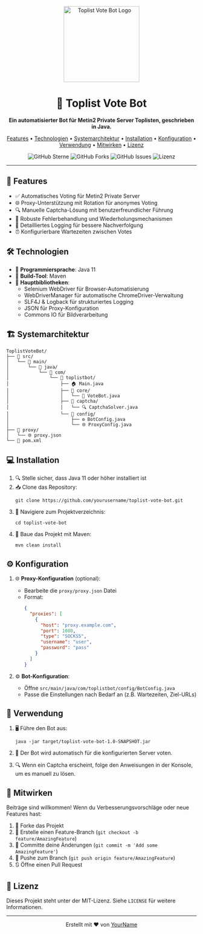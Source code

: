 <div align="center">
  <img src="https://imgur.com/pYX4rOZ" alt="Toplist Vote Bot Logo" width="200">
  <h1>🤖 Toplist Vote Bot</h1>
  <p>
    <strong>Ein automatisierter Bot für Metin2 Private Server Toplisten, geschrieben in Java.</strong>
  </p>

  <p>
    <a href="#-features">Features</a> •
    <a href="#-technologien">Technologien</a> •
    <a href="#-systemarchitektur">Systemarchitektur</a> •
    <a href="#-installation">Installation</a> •
    <a href="#%EF%B8%8F-konfiguration">Konfiguration</a> •
    <a href="#-verwendung">Verwendung</a> •
    <a href="#-mitwirken">Mitwirken</a> •
    <a href="#-lizenz">Lizenz</a>
  </p>

  <img src="https://img.shields.io/github/stars/yourusername/toplist-vote-bot?style=social" alt="GitHub Sterne">
  <img src="https://img.shields.io/github/forks/yourusername/toplist-vote-bot?style=social" alt="GitHub Forks">
  <img src="https://img.shields.io/github/issues/yourusername/toplist-vote-bot" alt="GitHub Issues">
  <img src="https://img.shields.io/github/license/yourusername/toplist-vote-bot" alt="Lizenz">
</div>

---

## 🚀 Features

- ✅ Automatisches Voting für Metin2 Private Server
- 🌐 Proxy-Unterstützung mit Rotation für anonymes Voting
- 🔍 Manuelle Captcha-Lösung mit benutzerfreundlicher Führung
- 💪 Robuste Fehlerbehandlung und Wiederholungsmechanismen
- 📝 Detailliertes Logging für bessere Nachverfolgung
- ⏰ Konfigurierbare Wartezeiten zwischen Votes

## 🛠 Technologien

- 🍵 **Programmiersprache**: Java 11
- 🔧 **Build-Tool**: Maven
- 🚗 **Hauptbibliotheken**:
  - Selenium WebDriver für Browser-Automatisierung
  - WebDriverManager für automatische ChromeDriver-Verwaltung
  - SLF4J & Logback für strukturiertes Logging
  - JSON für Proxy-Konfiguration
  - Commons IO für Bildverarbeitung

## 🏗 Systemarchitektur

```
ToplistVoteBot/
├── 📁 src/
│   └── 📁 main/
│       └── 📁 java/
│           └── 📁 com/
│               └── 📁 toplistbot/
│                   ├── 🏠 Main.java
│                   ├── 📁 core/
│                   │   └── 🤖 VoteBot.java
│                   ├── 📁 captcha/
│                   │   └── 🔍 CaptchaSolver.java
│                   └── 📁 config/
│                       ├── ⚙️ BotConfig.java
│                       └── 🌐 ProxyConfig.java
├── 📁 proxy/
│   └── 🌐 proxy.json
└── 📄 pom.xml
```

## 💻 Installation

1. 🔍 Stelle sicher, dass Java 11 oder höher installiert ist
2. 📥 Clone das Repository:
   ```
   git clone https://github.com/yourusername/toplist-vote-bot.git
   ```
3. 📂 Navigiere zum Projektverzeichnis:
   ```
   cd toplist-vote-bot
   ```
4. 🔨 Baue das Projekt mit Maven:
   ```
   mvn clean install
   ```

## ⚙️ Konfiguration

1. 🌐 **Proxy-Konfiguration** (optional):
   - Bearbeite die `proxy/proxy.json` Datei
   - Format:
     ```json
     {
       "proxies": [
         {
           "host": "proxy.example.com",
           "port": 1080,
           "type": "SOCKS5",
           "username": "user",
           "password": "pass"
         }
       ]
     }
     ```

2. ⚙️ **Bot-Konfiguration**:
   - Öffne `src/main/java/com/toplistbot/config/BotConfig.java`
   - Passe die Einstellungen nach Bedarf an (z.B. Wartezeiten, Ziel-URLs)

## 🎯 Verwendung

1. 🖥️ Führe den Bot aus:
   ```
   java -jar target/toplist-vote-bot-1.0-SNAPSHOT.jar
   ```

2. 🤖 Der Bot wird automatisch für die konfigurierten Server voten. 
3. 🔍 Wenn ein Captcha erscheint, folge den Anweisungen in der Konsole, um es manuell zu lösen.

## 🤝 Mitwirken

Beiträge sind willkommen! Wenn du Verbesserungsvorschläge oder neue Features hast:

1. 🍴 Forke das Projekt
2. 🌿 Erstelle einen Feature-Branch (`git checkout -b feature/AmazingFeature`)
3. 💾 Committe deine Änderungen (`git commit -m 'Add some AmazingFeature'`)
4. 🔀 Pushe zum Branch (`git push origin feature/AmazingFeature`)
5. 🔃 Öffne einen Pull Request

## 📄 Lizenz

Dieses Projekt steht unter der MIT-Lizenz. Siehe `LICENSE` für weitere Informationen.

---

<div align="center">
  <p>Erstellt mit ❤️ von <a href="https://github.com/yourusername">YourName</a></p>
</div>
